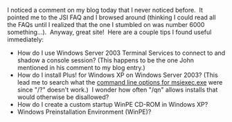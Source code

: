 
I noticed a comment on my blog today that I never noticed before.  It pointed me to the JSI FAQ and I browsed around (thinking I could read all the FAQs until I realized that the one I stumbled on was number 6000 something...).  Anyway, great site!  Here are a couple tips I found useful immediately:

- How do I use Windows Server 2003 Terminal Services to connect to and shadow a console session? (This happens to be the one John mentioned in his comment to my blog entry.)
- How do I install Plus! for Windows XP on Windows Server 2003? (This lead me to search what the [command line options for msiexec.exe](https://msdn.microsoft.com/library/default.asp?url=/library/en-us/msi/setup/command_line_options.asp) were since "/?" doesn't work.)  I wonder how often "/qn" allows installs that would otherwise be disallowed?
- How do I create a custom startup WinPE CD-ROM in Windows XP?
- Windows Preinstallation Environment (WinPE)?
